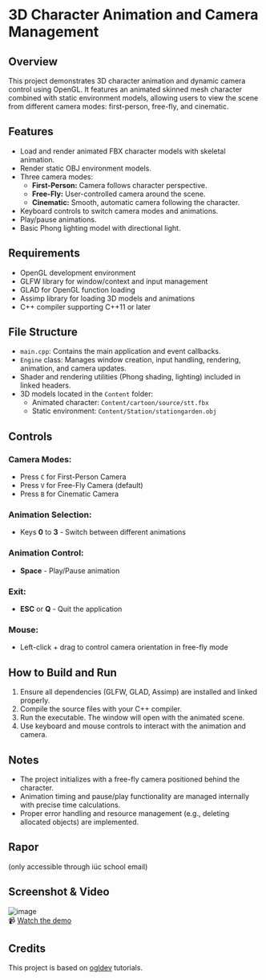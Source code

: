# 3D Character Animation and Camera Management

## Overview
This project demonstrates 3D character animation and dynamic camera control using OpenGL. It features an animated skinned mesh character combined with static environment models, allowing users to view the scene from different camera modes: first-person, free-fly, and cinematic.

## Features
- Load and render animated FBX character models with skeletal animation.
- Render static OBJ environment models.
- Three camera modes:
  - **First-Person:** Camera follows character perspective.
  - **Free-Fly:** User-controlled camera around the scene.
  - **Cinematic:** Smooth, automatic camera following the character.
- Keyboard controls to switch camera modes and animations.
- Play/pause animations.
- Basic Phong lighting model with directional light.

## Requirements
- OpenGL development environment
- GLFW library for window/context and input management
- GLAD for OpenGL function loading
- Assimp library for loading 3D models and animations
- C++ compiler supporting C++11 or later

## File Structure
- `main.cpp`: Contains the main application and event callbacks.
- `Engine` class: Manages window creation, input handling, rendering, animation, and camera updates.
- Shader and rendering utilities (Phong shading, lighting) included in linked headers.
- 3D models located in the `Content` folder:
  - Animated character: `Content/cartoon/source/stt.fbx`
  - Static environment: `Content/Station/stationgarden.obj`

## Controls
### Camera Modes:
- Press `C` for First-Person Camera  
- Press `V` for Free-Fly Camera (default)  
- Press `B` for Cinematic Camera  

### Animation Selection:
- Keys **0** to **3** - Switch between different animations

### Animation Control:
- **Space** - Play/Pause animation

### Exit:
- **ESC** or **Q** - Quit the application

### Mouse:
- Left-click + drag to control camera orientation in free-fly mode

## How to Build and Run
1. Ensure all dependencies (GLFW, GLAD, Assimp) are installed and linked properly.
2. Compile the source files with your C++ compiler.
3. Run the executable. The window will open with the animated scene.
4. Use keyboard and mouse controls to interact with the animation and camera.

## Notes
- The project initializes with a free-fly camera positioned behind the character.
- Animation timing and pause/play functionality are managed internally with precise time calculations.
- Proper error handling and resource management (e.g., deleting allocated objects) are implemented.

## Rapor
(only accessible through iüc school email)

## Screenshot & Video
![image](https://github.com/user-attachments/assets/a968056e-11f4-42c8-a83c-d657664e6e23)  
📹 [Watch the demo](https://youtu.be/409cszuZyEI)

## Credits
This project is based on [ogldev](http://ogldev.atspace.co.uk/) tutorials.
